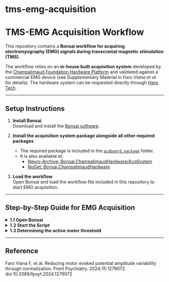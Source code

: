 # tms-emg-acquisition

# TMS-EMG Acquisition Workflow

This repository contains a **Bonsai workflow for acquiring electromyography (EMG) signals during transcranial magnetic stimulation (TMS)**.  

The workflow relies on an **in-house built acquisition system** developed by the [Champalimaud Foundation Hardware Platform](https://harp-tech.org/) and validated against a commercial EMG device (see Supplementary Material in *Faro Viana et al.* for details). The hardware system can be requested directly through [Harp Tech](https://harp-tech.org/).  

---

## Setup Instructions

1. **Install Bonsai**  
   Download and install the [Bonsai software](https://bonsai-rx.org/).  

2. **Install the acquisition system package alongside all other required packages**  
   - The required package is included in the [`acqboard_package`](./acqboard_package) folder.  
   - It is also available at:  
     - [Neuro-Archive: Bonsai.ChampalimaudHardware/AcqSystem](https://github.com/bonsai-rx/neuro-archive/tree/main/Bonsai.ChampalimaudHardware/AcqSystem)  
     - [NuGet: Bonsai.ChampalimaudHardware](https://www.nuget.org/packages/Bonsai.ChampalimaudHardware)  

3. **Load the workflow**  
   Open Bonsai and load the workflow file included in this repository to start EMG acquisition.  

---

## Step-by-Step Guide for EMG Acquisition

<details>
<summary><strong>1.1 Open Bonsai</strong></summary>

Open the **Bonsai** software and select the file containing the script for EMG data acquisition.  

![EMG and TMS](./images/bonsai_open.png)

</details>

<details>
<summary><strong>1.2 Start the Script</strong></summary>

Once all the preparations for the sessions are concluded, proceed to **start the script**.  

![Valid EMG Example](images/valid_emg.png)

</details>

<details>
<summary><strong>1.3 Determining the active motor threshold</strong></summary>

After performing MVICs, three lines will appear in the right-hand side window:

- Instruct the participant to perform the movement described in **3.4.1**  
- The **blue line** should be placed in between the **yellow** and **orange** ones  
- Once a pulse is applied, the consequent EMG is valid **if the word “True” appears on the screen** (see red box in the picture below)  
- Otherwise, the results of the pulse should not be considered  

![EMG and TMS](./images/bonsai_amt_finish.png)

</details>

---

## Reference

Faro Viana F, et al. Reducing motor evoked potential amplitude variability through normalization. Front Psychiatry. 2024;15:1279072. doi:10.3389/fpsyt.2024.1279072


